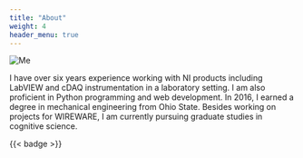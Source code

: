```yaml
---
title: "About"
weight: 4
header_menu: true
---
```


![Me](images/portrait.jpg)

I have over six years experience working with NI products including LabVIEW and cDAQ instrumentation in a laboratory setting. I am also proficient in Python programming and web development. In 2016, I earned a degree in mechanical engineering from Ohio State. Besides working on projects for WIREWARE, I am currently pursuing graduate studies in cognitive science.

{{< badge >}}
